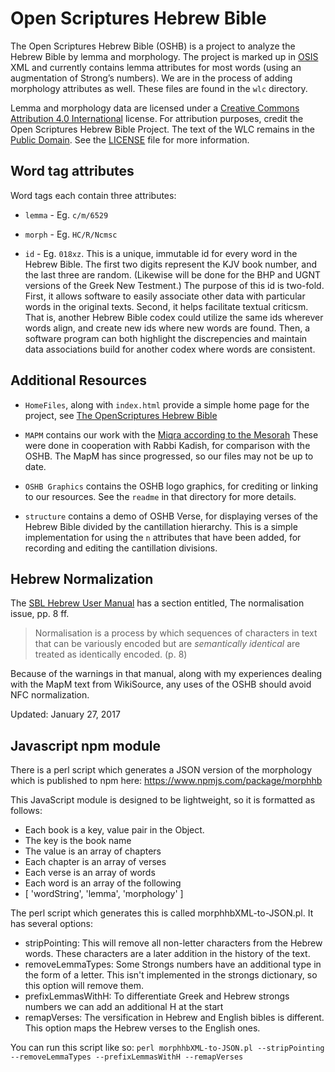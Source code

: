 #	Open Scriptures Hebrew Bible

The Open Scriptures Hebrew Bible (OSHB) is a project to analyze the Hebrew Bible
by lemma and morphology. The project is marked up in [OSIS][1] XML and currently
contains lemma attributes for most words (using an augmentation of Strong’s
numbers). We are in the process of adding morphology attributes as well.  These
files are found in the `wlc` directory.

Lemma and morphology data are licensed under a
[Creative Commons Attribution 4.0 International](http://creativecommons.org/licenses/by/4.0/)
license. For attribution purposes, credit the Open Scriptures Hebrew Bible
Project. The text of the WLC remains in the
[Public Domain](http://creativecommons.org/publicdomain/mark/1.0/).  See the [LICENSE](LICENSE.md) file for more information.

##	Word tag attributes

Word tags each contain three attributes:

-	`lemma` - Eg. `c/m/6529`

-	`morph` - Eg. `HC/R/Ncmsc`

-	`id` - Eg. `018xz`. This is a unique, immutable id for every word in the Hebrew Bible. The first two digits represent the KJV book number, and the last three are random. (Likewise will be done for the BHP and UGNT versions of the Greek New Testment.) The purpose of this id is two-fold. First, it allows software to easily associate other data with particular words in the original texts. Second, it helps facilitate textual criticsm. That is, another Hebrew Bible codex could utilize the same ids wherever words align, and create new ids where new words are found. Then, a software program can both highlight the discrepencies and maintain data associations build for another codex where words are consistent.

##	Additional Resources

-	`HomeFiles`, along with `index.html` provide a simple home page for the project,
see [The OpenScriptures Hebrew Bible](http://openscriptures.github.io/morphhb/)

-	`MAPM` contains our work with the
[Miqra according to the Mesorah](https://he.wikisource.org/wiki/%D7%9E%D7%A9%D7%AA%D7%9E%D7%A9:Dovi/%D7%9E%D7%A7%D7%A8%D7%90_%D7%A2%D7%9C_%D7%A4%D7%99_%D7%94%D7%9E%D7%A1%D7%95%D7%A8%D7%94)
These were done in cooperation with Rabbi Kadish, for comparison with the OSHB.
The MapM has since progressed, so our files may not be up to date.

-	`OSHB Graphics` contains the OSHB logo graphics, for crediting or linking to
our resources.  See the `readme` in that directory for more details.

-	`structure` contains a demo of OSHB Verse, for displaying verses of the Hebrew
Bible divided by the cantillation hierarchy.  This is a simple implementation
for using the `n` attributes that have been added, for recording and editing
the cantillation divisions.

##	Hebrew Normalization

The [SBL Hebrew User Manual](http://www.sbl-site.org/Fonts/SBLHebrewUserManual1.5x.pdf)
has a section entitled, The normalisation issue, pp. 8 ff.

>	Normalisation is a process by which sequences of characters in text that
can be variously encoded but are _semantically identical_ are treated as
identically encoded. (p. 8)

Because of the warnings in that manual, along with my experiences dealing
with the MapM text from WikiSource, any uses of the OSHB should avoid NFC
normalization.

Updated: January 27, 2017

[1]: http://bibletechnologies.net/

## Javascript npm module

There is a perl script which generates a JSON version of the morphology which is published to npm here:
https://www.npmjs.com/package/morphhb

This JavaScript module is designed to be lightweight, so it is formatted as follows:

- Each book is a key, value pair in the Object.
- The key is the book name
- The value is an array of chapters
- Each chapter is an array of verses
- Each verse is an array of words
- Each word is an array of the following
- [ 'wordString', 'lemma', 'morphology' ]

The perl script which generates this is called morphhbXML-to-JSON.pl. It has several options:
- stripPointing: This will remove all non-letter characters from the Hebrew words. These characters are a later addition in the history of the text.
- removeLemmaTypes: Some Strongs numbers have an additional type in the form of a letter. This isn't implemented in the strongs dictionary, so this option will remove them.
- prefixLemmasWithH: To differentiate Greek and Hebrew strongs numbers we can add an additional H at the start
- remapVerses: The versification in Hebrew and English bibles is different. This option maps the Hebrew verses to the English ones.

You can run this script like so:
`perl morphhbXML-to-JSON.pl --stripPointing --removeLemmaTypes --prefixLemmasWithH --remapVerses`
